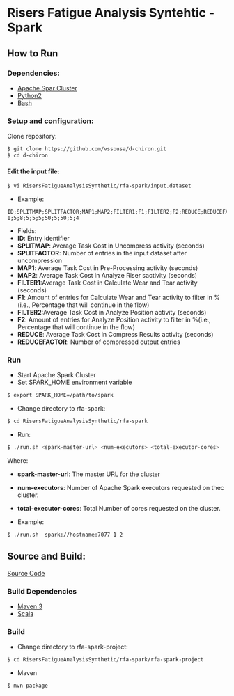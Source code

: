 # Risers Fatigue Analysis Syntehtic - Spark

## How to Run
### Dependencies:
- [Apache Spar Cluster](https://spark.apache.org/docs/1.1.0/cluster-overview)
- [Python2](https://www.python.org/downloads/)
- [Bash](https://www.gnu.org/software/bash/)

### Setup and configuration:
Clone repository:
```sh
$ git clone https://github.com/vssousa/d-chiron.git
$ cd d-chiron
```
#### Edit the input file:
```sh
$ vi RisersFatigueAnalysisSynthetic/rfa-spark/input.dataset
```
- Example:
```csv
ID;SPLITMAP;SPLITFACTOR;MAP1;MAP2;FILTER1;F1;FILTER2;F2;REDUCE;REDUCEFACTOR
1;5;8;5;5;5;50;5;50;5;4
```
- Fields:
 - **ID**: Entry identifier
 - **SPLITMAP**: Average Task Cost in Uncompress activity (seconds)
 - **SPLITFACTOR**: Number of entries in the input dataset after uncompression
 - **MAP1**: Average Task Cost in Pre-Processing activity (seconds)
 - **MAP2**: Average Task Cost in Analyze Riser sactivity (seconds)
 - **FILTER1**:Average Task Cost in Calculate Wear and Tear activity (seconds)
 - **F1**: Amount of entries for Calculate Wear and Tear activity to filter in % (i.e., Percentage that will continue in the flow)
 - **FILTER2**:Average Task Cost in Analyze Position activity (seconds)
 - **F2**: Amount of entries for Analyze Position activity to filter in %(i.e., Percentage that will continue in the flow)
 - **REDUCE**: Average Task Cost in Compress Results activity (seconds)
 - **REDUCEFACTOR**:  Number of compressed output entries

### Run
- Start Apache Spark Cluster
- Set SPARK_HOME environment variable
```sh
$ export SPARK_HOME=/path/to/spark
```
- Change directory to rfa-spark:
```sh
$ cd RisersFatigueAnalysisSynthetic/rfa-spark
```
- Run:
```sh
$ ./run.sh <spark-master-url> <num-executors> <total-executor-cores>
```
Where:
   - **spark-master-url**: The master URL for the cluster
   - **num-executors**: Number of Apache Spark executors requested on thec cluster.
   - **total-executor-cores**: Total Number of cores requested on the cluster.

- Example:
```sh
$ ./run.sh  spark://hostname:7077 1 2
```
## Source and Build:

[Source Code](rfa-spark-project)

### Build Dependencies
- [Maven 3](http://maven.apache.org)
- [Scala](http://www.scala-lang.org/)

### Build
- Change directory to rfa-spark-project:
```sh
$ cd RisersFatigueAnalysisSynthetic/rfa-spark/rfa-spark-project
```
- Maven
```sh
$ mvn package
```
